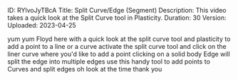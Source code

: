 ID: RYlvoJyTBcA
Title: Split Curve/Edge (Segment)
Description: This video takes a quick look at the Split Curve tool in Plasticity.
Duration: 30
Version: 
Uploaded: 2023-04-25

yum yum
Floyd here with a quick look at the
split curve tool and plasticity to add a
point to a line or a curve activate the
split curve tool and click on the liner
curve where you'd like to add a point
clicking on a solid body Edge will split
the edge into multiple edges use this
handy tool to add points to Curves and
split edges oh look at the time
thank you
